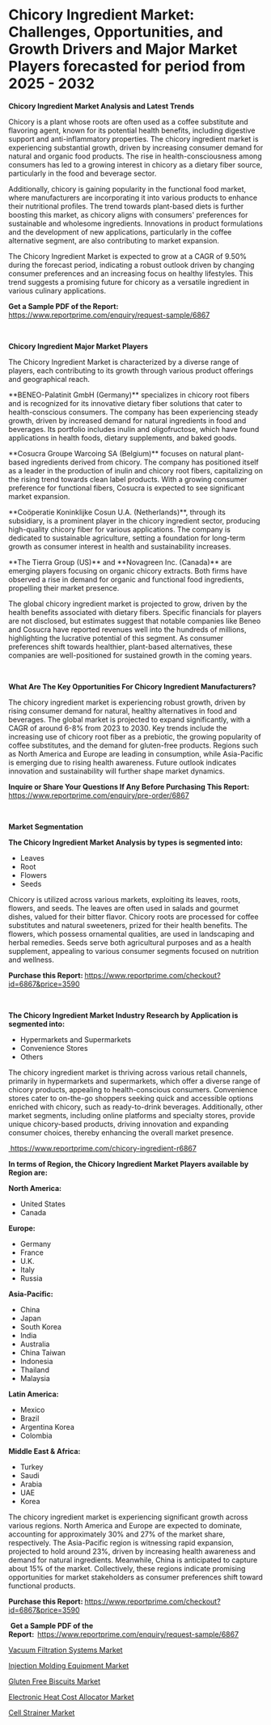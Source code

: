 <p><h1>Chicory Ingredient Market: Challenges, Opportunities, and Growth Drivers and Major Market Players forecasted for period from 2025 - 2032</h1></p><p><strong>Chicory Ingredient Market Analysis and Latest Trends</strong></p>
<p><p>Chicory is a plant whose roots are often used as a coffee substitute and flavoring agent, known for its potential health benefits, including digestive support and anti-inflammatory properties. The chicory ingredient market is experiencing substantial growth, driven by increasing consumer demand for natural and organic food products. The rise in health-consciousness among consumers has led to a growing interest in chicory as a dietary fiber source, particularly in the food and beverage sector.</p><p>Additionally, chicory is gaining popularity in the functional food market, where manufacturers are incorporating it into various products to enhance their nutritional profiles. The trend towards plant-based diets is further boosting this market, as chicory aligns with consumers' preferences for sustainable and wholesome ingredients. Innovations in product formulations and the development of new applications, particularly in the coffee alternative segment, are also contributing to market expansion.</p><p>The Chicory Ingredient Market is expected to grow at a CAGR of 9.50% during the forecast period, indicating a robust outlook driven by changing consumer preferences and an increasing focus on healthy lifestyles. This trend suggests a promising future for chicory as a versatile ingredient in various culinary applications.</p></p>
<p><strong>Get a Sample PDF of the Report:&nbsp;</strong> <a href="https://www.reportprime.com/enquiry/request-sample/6867?utm_campaign=2840&utm_medium=2&utm_source=Github&utm_content=ia&utm_term=19032025&utm_id=chicory-ingredient">https://www.reportprime.com/enquiry/request-sample/6867</a></p>
<p>&nbsp;</p>
<p><strong>Chicory Ingredient Major Market Players</strong></p>
<p><p>The Chicory Ingredient Market is characterized by a diverse range of players, each contributing to its growth through various product offerings and geographical reach.</p><p>**BENEO-Palatinit GmbH (Germany)** specializes in chicory root fibers and is recognized for its innovative dietary fiber solutions that cater to health-conscious consumers. The company has been experiencing steady growth, driven by increased demand for natural ingredients in food and beverages. Its portfolio includes inulin and oligofructose, which have found applications in health foods, dietary supplements, and baked goods.</p><p>**Cosucra Groupe Warcoing SA (Belgium)** focuses on natural plant-based ingredients derived from chicory. The company has positioned itself as a leader in the production of inulin and chicory root fibers, capitalizing on the rising trend towards clean label products. With a growing consumer preference for functional fibers, Cosucra is expected to see significant market expansion.</p><p>**Coöperatie Koninklijke Cosun U.A. (Netherlands)**, through its subsidiary, is a prominent player in the chicory ingredient sector, producing high-quality chicory fiber for various applications. The company is dedicated to sustainable agriculture, setting a foundation for long-term growth as consumer interest in health and sustainability increases.</p><p>**The Tierra Group (US)** and **Novagreen Inc. (Canada)** are emerging players focusing on organic chicory extracts. Both firms have observed a rise in demand for organic and functional food ingredients, propelling their market presence.</p><p>The global chicory ingredient market is projected to grow, driven by the health benefits associated with dietary fibers. Specific financials for players are not disclosed, but estimates suggest that notable companies like Beneo and Cosucra have reported revenues well into the hundreds of millions, highlighting the lucrative potential of this segment. As consumer preferences shift towards healthier, plant-based alternatives, these companies are well-positioned for sustained growth in the coming years.</p></p>
<p>&nbsp;</p>
<p><strong>What Are The Key Opportunities For Chicory Ingredient Manufacturers?</strong></p>
<p><p>The chicory ingredient market is experiencing robust growth, driven by rising consumer demand for natural, healthy alternatives in food and beverages. The global market is projected to expand significantly, with a CAGR of around 6-8% from 2023 to 2030. Key trends include the increasing use of chicory root fiber as a prebiotic, the growing popularity of coffee substitutes, and the demand for gluten-free products. Regions such as North America and Europe are leading in consumption, while Asia-Pacific is emerging due to rising health awareness. Future outlook indicates innovation and sustainability will further shape market dynamics.</p></p>
<p><strong>Inquire or Share Your Questions If Any Before Purchasing This Report:</strong> <a href="https://www.reportprime.com/enquiry/pre-order/6867?utm_campaign=2840&utm_medium=2&utm_source=Github&utm_content=ia&utm_term=19032025&utm_id=chicory-ingredient">https://www.reportprime.com/enquiry/pre-order/6867</a></p>
<p>&nbsp;</p>
<p><strong>Market Segmentation</strong></p>
<p><strong>The Chicory Ingredient Market Analysis by types is segmented into:</strong></p>
<p><ul><li>Leaves</li><li>Root</li><li>Flowers</li><li>Seeds</li></ul></p>
<p><p>Chicory is utilized across various markets, exploiting its leaves, roots, flowers, and seeds. The leaves are often used in salads and gourmet dishes, valued for their bitter flavor. Chicory roots are processed for coffee substitutes and natural sweeteners, prized for their health benefits. The flowers, which possess ornamental qualities, are used in landscaping and herbal remedies. Seeds serve both agricultural purposes and as a health supplement, appealing to various consumer segments focused on nutrition and wellness.</p></p>
<p><strong>Purchase this Report:&nbsp;</strong><a href="https://www.reportprime.com/checkout?id=6867&price=3590&utm_campaign=2840&utm_medium=2&utm_source=Github&utm_content=ia&utm_term=19032025&utm_id=chicory-ingredient">https://www.reportprime.com/checkout?id=6867&price=3590</a></p>
<p>&nbsp;</p>
<p><strong>The Chicory Ingredient Market Industry Research by Application is segmented into:</strong></p>
<p><ul><li>Hypermarkets and Supermarkets</li><li>Convenience Stores</li><li>Others</li></ul></p>
<p><p>The chicory ingredient market is thriving across various retail channels, primarily in hypermarkets and supermarkets, which offer a diverse range of chicory products, appealing to health-conscious consumers. Convenience stores cater to on-the-go shoppers seeking quick and accessible options enriched with chicory, such as ready-to-drink beverages. Additionally, other market segments, including online platforms and specialty stores, provide unique chicory-based products, driving innovation and expanding consumer choices, thereby enhancing the overall market presence.</p></p>
<p><a href="https://www.reportprime.com/chicory-ingredient-r6867?utm_campaign=2840&utm_medium=2&utm_source=Github&utm_content=ia&utm_term=19032025&utm_id=chicory-ingredient">&nbsp;https://www.reportprime.com/chicory-ingredient-r6867</a></p>
<p><strong>In terms of Region, the Chicory Ingredient Market Players available by Region are:</strong></p>
<p>
    <p> <strong> North America: </strong>
        <ul>
            <li>United States</li>
            <li>Canada</li>
        </ul>
        </p> 
    <p> <strong> Europe: </strong>
        <ul>
            <li>Germany</li>
            <li>France</li>
            <li>U.K.</li>
            <li>Italy</li>
            <li>Russia</li>
        </ul>
        </p> 
    <p> <strong> Asia-Pacific: </strong>
        <ul>
            <li>China</li>
            <li>Japan</li>
            <li>South Korea</li>
            <li>India</li>
            <li>Australia</li>
            <li>China Taiwan</li>
            <li>Indonesia</li>
            <li>Thailand</li>
            <li>Malaysia</li>
        </ul>
        </p> 
    <p> <strong> Latin America: </strong>
        <ul>
            <li>Mexico</li>
            <li>Brazil</li>
            <li>Argentina Korea</li>
            <li>Colombia</li>
        </ul>
        </p> 
    <p> <strong> Middle East & Africa: </strong>
        <ul>
            <li>Turkey</li>
            <li>Saudi</li>
            <li>Arabia</li>
            <li>UAE</li>
            <li>Korea</li>
        </ul>
    </p>
    </p>
<p><p>The chicory ingredient market is experiencing significant growth across various regions. North America and Europe are expected to dominate, accounting for approximately 30% and 27% of the market share, respectively. The Asia-Pacific region is witnessing rapid expansion, projected to hold around 23%, driven by increasing health awareness and demand for natural ingredients. Meanwhile, China is anticipated to capture about 15% of the market. Collectively, these regions indicate promising opportunities for market stakeholders as consumer preferences shift toward functional products.</p></p>
<p><strong>Purchase this Report: </strong><a href="https://www.reportprime.com/checkout?id=6867&price=3590&utm_campaign=2840&utm_medium=2&utm_source=Github&utm_content=ia&utm_term=19032025&utm_id=chicory-ingredient">https://www.reportprime.com/checkout?id=6867&price=3590</a></p>
<p>&nbsp;<strong>Get a Sample PDF of the Report:&nbsp;&nbsp;</strong><a href="https://www.reportprime.com/enquiry/request-sample/6867?utm_campaign=2840&utm_medium=2&utm_source=Github&utm_content=ia&utm_term=19032025&utm_id=chicory-ingredient">https://www.reportprime.com/enquiry/request-sample/6867</a></p>
<p><strong></strong></p>
<p><p><a href="https://www.linkedin.com/pulse/insightful-vacuum-filtration-systems-market-report-swot-analysis-hp8uc?utm_campaign=2840&utm_medium=2&utm_source=Github&utm_content=ia&utm_term=19032025&utm_id=chicory-ingredient">Vacuum Filtration Systems Market</a></p><p><a href="https://www.linkedin.com/pulse/investment-opportunities-injection-molding-equipment-sector-gaspc?utm_campaign=2840&utm_medium=2&utm_source=Github&utm_content=ia&utm_term=19032025&utm_id=chicory-ingredient">Injection Molding Equipment Market</a></p><p><a href="https://github.com/tauchzuazoli/Market-Research-Report-List-1/blob/main/gluten-free-biscuits-market.md?utm_campaign=2840&utm_medium=2&utm_source=Github&utm_content=ia&utm_term=19032025&utm_id=chicory-ingredient">Gluten Free Biscuits Market</a></p><p><a href="https://www.linkedin.com/pulse/report-impact-latest-trends-electronic-heat-cost-allocator-t6dwc?utm_campaign=2840&utm_medium=2&utm_source=Github&utm_content=ia&utm_term=19032025&utm_id=chicory-ingredient">Electronic Heat Cost Allocator Market</a></p><p><a href="https://www.linkedin.com/pulse/detailed-cell-strainer-market-trend-analysis-projected-uvwcc?utm_campaign=2840&utm_medium=2&utm_source=Github&utm_content=ia&utm_term=19032025&utm_id=chicory-ingredient">Cell Strainer Market</a></p></p>
